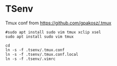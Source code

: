 # TSenv 


Tmux conf from https://github.com/gpakosz/.tmux


    #sudo apt install sudo vim tmux xclip xsel 
    sudo apt install sudo vim tmux

	cd
	ln -s -f .tsenv/.tmux.conf
	ln -s -f .tsenv/.tmux.conf.local
	ln -s -f .tsenv/.vimrc


